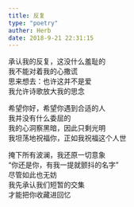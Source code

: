 ```yaml
---  
title: 反复  
type: "poetry"  
auther: Herb  
date: 2018-9-21 22:31:15  
---  
```

承认我的反复，这没什么羞耻的  
我不能对着我的心撒谎  
思来想去：也许这并不是爱  
我允许诗歌放大我的思念  

希望你好，希望你遇到合适的人  
我并没有什么委屈的  
我的心洞察黑暗，因此只剩光明  
我坦荡地祝福你，正如我祝福这个人世  

掩下所有波澜，我还原一切意象  
“你还是你，有我一提就颤抖的名字”  
尽管如此也无妨  
我先承认我们短暂的交集  
才能把你收藏进回忆